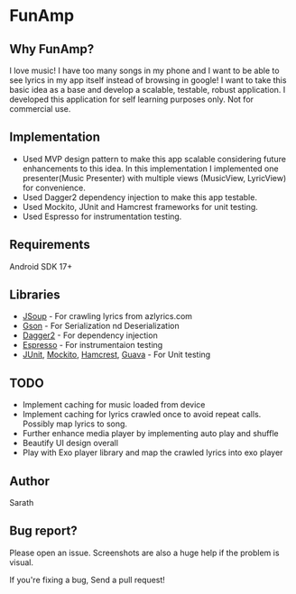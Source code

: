 # FunAmp

## Why FunAmp?
I love music! I have too many songs in my phone and I want to be able to see lyrics in my app itself instead of browsing in google!
I want to take this basic idea as a base and develop a scalable, testable, robust application. I developed this application for self learning purposes only. Not for commercial use. 

## Implementation
* Used MVP design pattern to make this app scalable considering future enhancements to this idea. In this implementation I implemented one presenter(Music Presenter) with multiple views (MusicView, LyricView) for convenience.
* Used Dagger2 dependency injection to make this app testable.
* Used Mockito, JUnit and Hamcrest frameworks for unit testing.
* Used Espresso for instrumentation testing.

## Requirements
Android SDK 17+

## Libraries
* [JSoup](https://mvnrepository.com/artifact/org.jsoup/jsoup)     - For crawling lyrics from azlyrics.com
* [Gson](https://github.com/google/gson)      - For Serialization nd Deserialization
* [Dagger2](https://google.github.io/dagger/)   - For dependency injection
* [Espresso](https://github.com/googlesamples/android-testing/tree/master/ui/espresso)  - For instrumentaion testing
* [JUnit](https://mvnrepository.com/artifact/junit/junit), [Mockito](http://site.mockito.org/), [Hamcrest](http://hamcrest.org/JavaHamcrest/), [Guava](https://github.com/google/guava) - For Unit testing

## TODO
* Implement caching for music loaded from device
* Implement caching for lyrics crawled once to avoid repeat calls. Possibly map lyrics to song.
* Further enhance media player by implementing auto play and shuffle
* Beautify UI design overall
* Play with Exo player library and map the crawled lyrics into exo player 

## Author
Sarath

## Bug report?
Please open an issue. Screenshots are also a huge help if the problem is visual.

If you're fixing a bug, Send a pull request!
